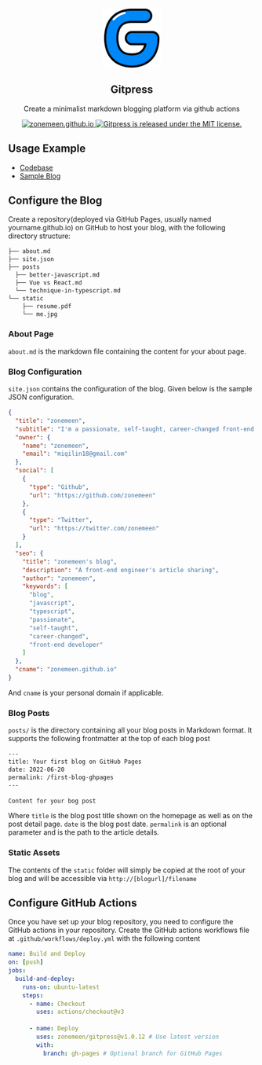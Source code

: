 <p align="center">
  <img height="120" src="./.github/assets/logo.png" />
  <h2 align="center">Gitpress</h2>
  <p align="center">Create a minimalist markdown blogging platform via github actions<p>
  <p align="center">
    <a href="https://zonemeen.github.io">
    	<img src="https://img.shields.io/badge/-Visit%20Sample%20Blog%20‎ ‎ -blue.svg?style=flat&colorA=blue" alt="zonemeen.github.io" />
    </a>
    <a href="https://github.com/zonemeen/gitpress/blob/main/LICENSE">
    	<img src="https://img.shields.io/badge/license-MIT-blue.svg" alt="Gitpress is released under the MIT license." />
    </a>
  </p>
</p>

## Usage Example

- [Codebase](https://github.com/zonemeen/zonemeen.github.io)
- [Sample Blog](https://zonemeen.github.io/)

## Configure the Blog

Create a repository(deployed via GitHub Pages, usually named yourname.github.io) on GitHub to host your blog, with the following directory structure:

```shell
├── about.md
├── site.json
├── posts
  ├── better-javascript.md
  ├── Vue vs React.md
  └── technique-in-typescript.md
└── static
    ├── resume.pdf
    └── me.jpg
```

### About Page

`about.md` is the markdown file containing the content for your about page.

### Blog Configuration

`site.json` contains the configuration of the blog. Given below is the sample JSON configuration.

```json
{
  "title": "zonemeen",
  "subtitle": "I'm a passionate, self-taught, career-changed front-end developer since 2021",
  "owner": {
    "name": "zonemeen",
    "email": "miqilin18@gmail.com"
  },
  "social": [
    {
      "type": "Github",
      "url": "https://github.com/zonemeen"
    },
    {
      "type": "Twitter",
      "url": "https://twitter.com/zonemeen"
    }
  ],
  "seo": {
    "title": "zonemeen's blog",
    "description": "A front-end engineer's article sharing",
    "author": "zonemeen",
    "keywords": [
      "blog",
      "javascript",
      "typescript",
      "passionate",
      "self-taught",
      "career-changed",
      "front-end developer"
    ]
  },
  "cname": "zonemeen.github.io"
}
```

And `cname` is your personal domain if applicable.

### Blog Posts

`posts/` is the directory containing all your blog posts in Markdown format. It supports the following frontmatter at the top of each blog post

```shell
---
title: Your first blog on GitHub Pages
date: 2022-06-20
permalink: /first-blog-ghpages
---

Content for your bog post
```

Where `title` is the blog post title shown on the homepage as well as on the post detail page. `date` is the blog post date. `permalink` is an optional parameter and is the path to the article details.

### Static Assets

The contents of the `static` folder will simply be copied at the root of your blog and will be accessible via `http://[blogurl]/filename`

## Configure GitHub Actions

Once you have set up your blog repository, you need to configure the GitHub actions in your repository. Create the GitHub actions workflows file at `.github/workflows/deploy.yml` with the following content

```yaml
name: Build and Deploy
on: [push]
jobs:
  build-and-deploy:
    runs-on: ubuntu-latest
    steps:
      - name: Checkout
        uses: actions/checkout@v3

      - name: Deploy
        uses: zonemeen/gitpress@v1.0.12 # Use latest version
        with:
          branch: gh-pages # Optional branch for GitHub Pages
```
